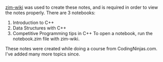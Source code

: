 [zim-wiki](https://zim-wiki.org/) was used to create these notes, and is required in order to view the notes properly.
There are 3 notebooks:
1. Introduction to C++
2. Data Structures with C++
3. Competitive Programming tips in C++
To open a notebook, run the notebook.zim file with zim-wiki.

These notes were created while doing a course from CodingNinjas.com.
I've added many more topics since.
